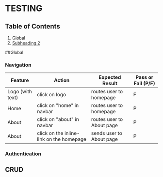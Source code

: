 # TESTING
## Table of Contents
1. [Global](#global-1)
2. [Subheading 2](#subheading-2)




##Global

### Navigation

| Feature | Action | Expected Result | Pass or Fail (P/F) |
|---------|--------|-----------------|--------------------|
| Logo (with text) | click on logo | routes user to homepage | F |
| Home | click on "home" in navbar | routes user to homepage | P |
| About | click on "about" in navbar | routes user to About page | P |
| About | click on the inline-link on the homepage | sends user to About page | P |




### Authentication




## CRUD
